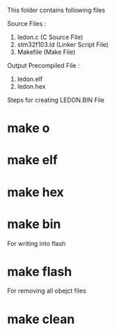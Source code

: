 This folder contains following files

Source Files :
  1) ledon.c       (C Source File)
  2) stm32f103.ld  (Linker Script File)
  3) Makefile      (Make File)
 
Output Precompiled File :
  1)  ledon.elf
  2)  ledon.hex
  
Steps for creating LEDON.BIN File
# make o
# make elf
# make hex
# make bin


For writing into flash
# make flash

For removing all obejct files
# make clean

